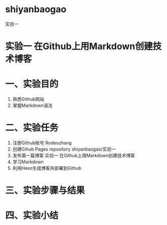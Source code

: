 # shiyanbaogao
实验一
# 实验一 在Github上用Markdown创建技术博客
# 一、实验目的
1.	熟悉Github网站
2.	掌握Markdown语法

# 二、实验任务
1.	注册Github账号
    Rodeozhang
2.	创建Gihub Pages repository
    shiyanbaogao/实验一
3.	发布第一篇博客
实验一 在Github上用Markdown创建技术博客
4.	学习Markdown
5.	利用Hexo生成博客并部署到Github

# 三、实验步骤与结果

# 四、实验小结
